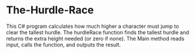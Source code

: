 # The-Hurdle-Race
This C# program calculates how much higher a character must jump to clear the tallest hurdle. The hurdleRace function finds the tallest hurdle and returns the extra height needed (or zero if none). The Main method reads input, calls the function, and outputs the result.
